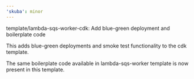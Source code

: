```yaml
---
'skuba': minor
---
```


template/lambda-sqs-worker-cdk: Add blue-green deployment and boilerplate code

This adds blue-green deployments and smoke test functionality to the cdk template.

The same boilerplate code available in lambda-sqs-worker template is now present in this template.
